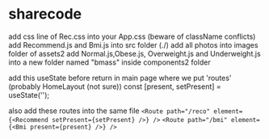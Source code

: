 # sharecode

add css line of Rec.css into your App.css (beware of className conflicts)
add Recommend.js and Bmi.js into src folder (./) 
add all photos into images folder of assets2 
add Normal.js,Obese.js, Overweight.js and Underweight.js into a new folder named "bmass" inside components2 folder

add this useState before return in main page where we put 'routes' (probably HomeLayout (not sure))
 const [present, setPresent] = useState('');
 
also add these routes into the same file
     `<Route path="/reco" element={<Recommend setPresent={setPresent} />} />`
     `<Route path="/bmi" element={<Bmi present={present} />} />`
        
